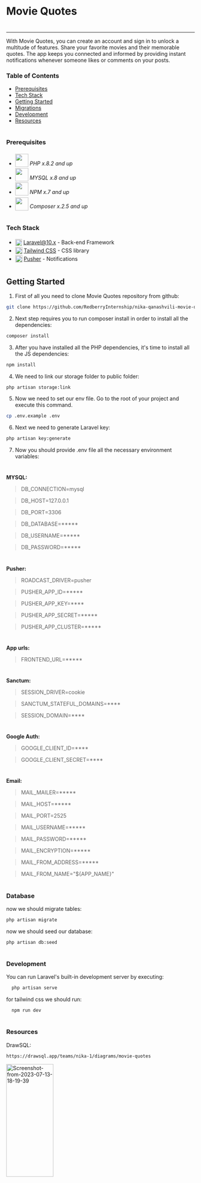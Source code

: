 <div style="display:flex; align-items: center">
  <h1 style="position:relative; top: -6px" >Movie Quotes</h1>
</div>

---
With Movie Quotes, you can create an account and sign in to unlock a multitude of features. Share your favorite movies and their memorable quotes. The app keeps you connected and informed by providing instant notifications whenever someone likes or comments on your posts.

### Table of Contents
* [Prerequisites](#prerequisites)
* [Tech Stack](#tech-stack)
* [Getting Started](#getting-started)
* [Migrations](#migration)
* [Development](#development)
* [Resources](#resources)

#
### Prerequisites

* <img src="https://cdn-icons-png.flaticon.com/512/919/919830.png" width="35" style="position: relative; top: 4px" /> *PHP x.8.2 and up*
* <img src="https://www.freepnglogos.com/uploads/logo-mysql-png/logo-mysql-mysql-logo-png-images-are-download-crazypng-21.png" width="35" style="position: relative; top: 4px" /> *MYSQL x.8 and up*
* <img src="https://static-00.iconduck.com/assets.00/npm-icon-512x512-qtfdrf37.png" width="35" style="position: relative; top: 4px" /> *NPM x.7 and up*
* <img src="https://camo.githubusercontent.com/9f549df9473b6abc13a0a81d0a91ae56a8d85d641ab271c25b21af450d058e44/68747470733a2f2f676574636f6d706f7365722e6f72672f696d672f6c6f676f2d636f6d706f7365722d7472616e73706172656e742e706e67" width="35" style="position: relative; top: 6px" /> *Composer x.2.5 and up*


#
### Tech Stack

* <img src="https://static-00.iconduck.com/assets.00/laravel-icon-497x512-uwybstke.png" height="18" style="position: relative; top: 4px" /> [Laravel@10.x](https://laravel.com/docs/10.x) - Back-end Framework
* <img src="https://vasterra.com/blog/wp-content/uploads/2021/08/Tailwind-img.png" height="19" style="position: relative; top: 4px" /> [Tailwind CSS](https://tailwindcss.com) - CSS library
* <img  height="19" style="position: relative; top: 4px" src="https://avatars.githubusercontent.com/u/739550?s=280&v=4" /> [Pusher](https://pusher.com) - Notifications

#
## Getting Started
1. First of all you need to clone Movie Quotes repository from github:

```sh
git clone https://github.com/RedberryInternship/nika-qanashvili-movie-quotes-back.git
```

2. Next step requires you to run composer install in order to install all the dependencies:

```sh
composer install
```

3. After you have installed all the PHP dependencies, it's time to install all the JS dependencies:

```sh
npm install
```

4. We need to link our storage folder to public folder:
```sh
php artisan storage:link
```

5. Now we need to set our env file. Go to the root of your project and execute this command.
```sh
cp .env.example .env
```
6. Next we need to generate Laravel key:
```sh
php artisan key:generate
```
7. Now you should provide .env file all the necessary environment variables:

#
**MYSQL:**
>DB_CONNECTION=mysql

>DB_HOST=127.0.0.1

>DB_PORT=3306

>DB_DATABASE=*****

>DB_USERNAME=*****

>DB_PASSWORD=*****


#
**Pusher:**
>ROADCAST_DRIVER=pusher

>PUSHER_APP_ID=*****

>PUSHER_APP_KEY=****

>PUSHER_APP_SECRET=*****

>PUSHER_APP_CLUSTER=*****


#
**App urls:**
>FRONTEND_URL=*****

#
**Sanctum:**
>SESSION_DRIVER=cookie

>SANCTUM_STATEFUL_DOMAINS=****

>SESSION_DOMAIN=****


#
**Google Auth:**

>GOOGLE_CLIENT_ID=****

>GOOGLE_CLIENT_SECRET=****



#
**Email:**
>MAIL_MAILER=*****

>MAIL_HOST=*****

>MAIL_PORT=2525

>MAIL_USERNAME=*****

>MAIL_PASSWORD=*****

>MAIL_ENCRYPTION=*****

>MAIL_FROM_ADDRESS=*****

>MAIL_FROM_NAME="${APP_NAME}"


#
### Database
now we should migrate tables:
```sh
php artisan migrate
```

now we should seed our database:
```sh
php artisan db:seed
```

#
### Development

You can run Laravel's built-in development server by executing:

```sh
  php artisan serve
```

for tailwind css we should run:

```sh
  npm run dev
```

#
### Resources

DrawSQL:
```sh
https://drawsql.app/teams/nika-1/diagrams/movie-quotes
```
<a href="https://ibb.co/1zppwGP"><img height='300px' width="50%" src="https://i.ibb.co/1zppwGP/Screenshot-from-2023-07-13-18-19-39.png" alt="Screenshot-from-2023-07-13-18-19-39" border="0"></a>
